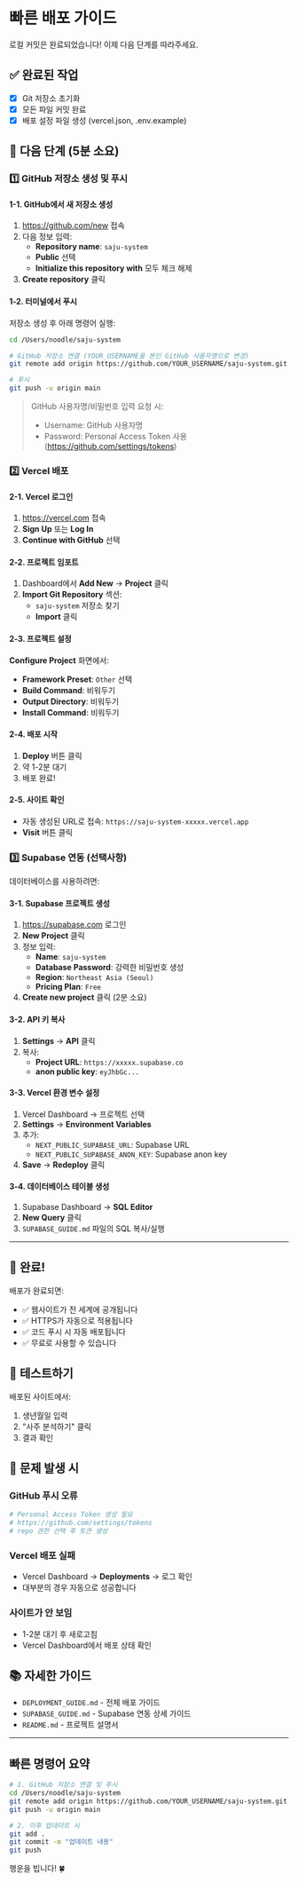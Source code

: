 # 빠른 배포 가이드

로컬 커밋은 완료되었습니다! 이제 다음 단계를 따라주세요.

## ✅ 완료된 작업
- [x] Git 저장소 초기화
- [x] 모든 파일 커밋 완료
- [x] 배포 설정 파일 생성 (vercel.json, .env.example)

## 🚀 다음 단계 (5분 소요)

### 1️⃣ GitHub 저장소 생성 및 푸시

#### 1-1. GitHub에서 새 저장소 생성
1. https://github.com/new 접속
2. 다음 정보 입력:
   - **Repository name**: `saju-system`
   - **Public** 선택
   - **Initialize this repository with** 모두 체크 해제
3. **Create repository** 클릭

#### 1-2. 터미널에서 푸시
저장소 생성 후 아래 명령어 실행:

```bash
cd /Users/noodle/saju-system

# GitHub 저장소 연결 (YOUR_USERNAME을 본인 GitHub 사용자명으로 변경)
git remote add origin https://github.com/YOUR_USERNAME/saju-system.git

# 푸시
git push -u origin main
```

> GitHub 사용자명/비밀번호 입력 요청 시:
> - Username: GitHub 사용자명
> - Password: Personal Access Token 사용 (https://github.com/settings/tokens)

### 2️⃣ Vercel 배포

#### 2-1. Vercel 로그인
1. https://vercel.com 접속
2. **Sign Up** 또는 **Log In**
3. **Continue with GitHub** 선택

#### 2-2. 프로젝트 임포트
1. Dashboard에서 **Add New** → **Project** 클릭
2. **Import Git Repository** 섹션:
   - `saju-system` 저장소 찾기
   - **Import** 클릭

#### 2-3. 프로젝트 설정
**Configure Project** 화면에서:
- **Framework Preset**: `Other` 선택
- **Build Command**: 비워두기
- **Output Directory**: 비워두기
- **Install Command**: 비워두기

#### 2-4. 배포 시작
1. **Deploy** 버튼 클릭
2. 약 1-2분 대기
3. 배포 완료!

#### 2-5. 사이트 확인
- 자동 생성된 URL로 접속: `https://saju-system-xxxxx.vercel.app`
- **Visit** 버튼 클릭

### 3️⃣ Supabase 연동 (선택사항)

데이터베이스를 사용하려면:

#### 3-1. Supabase 프로젝트 생성
1. https://supabase.com 로그인
2. **New Project** 클릭
3. 정보 입력:
   - **Name**: `saju-system`
   - **Database Password**: 강력한 비밀번호 생성
   - **Region**: `Northeast Asia (Seoul)`
   - **Pricing Plan**: `Free`
4. **Create new project** 클릭 (2분 소요)

#### 3-2. API 키 복사
1. **Settings** → **API** 클릭
2. 복사:
   - **Project URL**: `https://xxxxx.supabase.co`
   - **anon public key**: `eyJhbGc...`

#### 3-3. Vercel 환경 변수 설정
1. Vercel Dashboard → 프로젝트 선택
2. **Settings** → **Environment Variables**
3. 추가:
   - `NEXT_PUBLIC_SUPABASE_URL`: Supabase URL
   - `NEXT_PUBLIC_SUPABASE_ANON_KEY`: Supabase anon key
4. **Save** → **Redeploy** 클릭

#### 3-4. 데이터베이스 테이블 생성
1. Supabase Dashboard → **SQL Editor**
2. **New Query** 클릭
3. `SUPABASE_GUIDE.md` 파일의 SQL 복사/실행

---

## 🎉 완료!

배포가 완료되면:
- ✅ 웹사이트가 전 세계에 공개됩니다
- ✅ HTTPS가 자동으로 적용됩니다
- ✅ 코드 푸시 시 자동 배포됩니다
- ✅ 무료로 사용할 수 있습니다

## 📱 테스트하기

배포된 사이트에서:
1. 생년월일 입력
2. "사주 분석하기" 클릭
3. 결과 확인

## 🔧 문제 발생 시

### GitHub 푸시 오류
```bash
# Personal Access Token 생성 필요
# https://github.com/settings/tokens
# repo 권한 선택 후 토큰 생성
```

### Vercel 배포 실패
- Vercel Dashboard → **Deployments** → 로그 확인
- 대부분의 경우 자동으로 성공합니다

### 사이트가 안 보임
- 1-2분 대기 후 새로고침
- Vercel Dashboard에서 배포 상태 확인

## 📚 자세한 가이드

- `DEPLOYMENT_GUIDE.md` - 전체 배포 가이드
- `SUPABASE_GUIDE.md` - Supabase 연동 상세 가이드
- `README.md` - 프로젝트 설명서

---

## 빠른 명령어 요약

```bash
# 1. GitHub 저장소 연결 및 푸시
cd /Users/noodle/saju-system
git remote add origin https://github.com/YOUR_USERNAME/saju-system.git
git push -u origin main

# 2. 이후 업데이트 시
git add .
git commit -m "업데이트 내용"
git push
```

행운을 빕니다! 🍀
